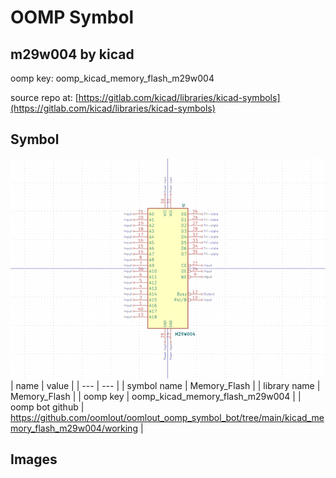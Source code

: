 # OOMP Symbol  
## m29w004  by kicad  
  
oomp key: oomp_kicad_memory_flash_m29w004  
  
source repo at: [https://gitlab.com/kicad/libraries/kicad-symbols](https://gitlab.com/kicad/libraries/kicad-symbols)  
## Symbol  
  
[![working.png](working_600.png)](working.png)  
| name | value | 
| --- | --- | 
| symbol name | Memory_Flash | 
| library name | Memory_Flash | 
| oomp key | oomp_kicad_memory_flash_m29w004 | 
| oomp bot github | https://github.com/oomlout/oomlout_oomp_symbol_bot/tree/main/kicad_memory_flash_m29w004/working | 
## Images  
